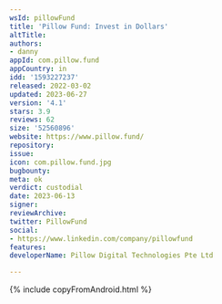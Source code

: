 ```yaml
---
wsId: pillowFund
title: 'Pillow Fund: Invest in Dollars'
altTitle: 
authors:
- danny
appId: com.pillow.fund
appCountry: in
idd: '1593227237'
released: 2022-03-02
updated: 2023-06-27
version: '4.1'
stars: 3.9
reviews: 62
size: '52560896'
website: https://www.pillow.fund/
repository: 
issue: 
icon: com.pillow.fund.jpg
bugbounty: 
meta: ok
verdict: custodial
date: 2023-06-13
signer: 
reviewArchive: 
twitter: PillowFund
social:
- https://www.linkedin.com/company/pillowfund
features: 
developerName: Pillow Digital Technologies Pte Ltd

---
```


{% include copyFromAndroid.html %}